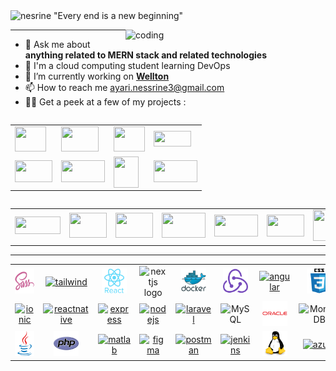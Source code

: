 <a >
    <img src="https://readme-typing-svg.herokuapp.com/?font=Caveat&size=36&color=48CDDC&center=true&vCenter=true&lines=Hi+👋%2C+I%27m+Nesrine+Ayari;💻+I%27m+a+Full+stack+developer;" alt="nesrine" /></a>
    <a >"Every end is a new beginning"</a>

<p/>

<img align="right" alt="coding" width="320" src="https://www.shecodes.io/assets/stickers/Coding%20Cat-33a4c846a433857177d26ef9f045782650a52602b8e1bfc1a58058625cf90029.gif">


<hr widht="100%">


 - 💬 Ask me about **anything related to MERN stack and related technologies**
 -  🌱 I'm a cloud computing student learning DevOps
 - 🔭 I’m currently working on <strong style="color:red;">[Wellton](https://www.wellton-consulting.com/)</strong>
 - 📫 How to reach me ayari.nessrine3@gmail.com
 - 👨‍💻 Get a peek at a few of my projects :
<table style="width:100%" align="left">

 <tr>
 <td colspan="10" align="left"> <a href="https://www.welldup.com/" onclick="window.open(this.href, '_blank'); return false;">
           <img src="https://www.welldup.com/assets/icons/logo-menu.webp" width="50" height="40"/>
          </a></td>


<td colspan="10" align="left"> <a href="https://eneahome.com" onclick="window.open(this.href, '_blank'); return false;">
           <img src="https://www.eneahome.com/icons/logo.webp" width="60" height="40"/>
          </a></td>

<td colspan="10" align="left"> <a href="https://www.mur-et-tremie.com/" onclick="window.open(this.href, '_blank'); return false;">
           <img src="https://www.mur-et-tremie.com/assets/images/logo-mur-et-remie.webp" width="50" height="40"/>
          </a></td>
<td colspan="10" align="left"> <a href="https://www.mesmurs.fr/" onclick="window.open(this.href, '_blank'); return false;">
           <img src="https://www.mesmurs.fr/assets/images/MesMures-logo.webp" width="60" height="25"/>
          </a></td>

          
  </tr> <tr>
        <td colspan="10" align="left"> <a href="https://www.gex-batiment.com/" onclick="window.open(this.href, '_blank'); return false;">
           <img src="https://www.gex-batiment.com/assets/icons/gex.webp" width="60"  height="35"/>
          </a></td>
       <td colspan="10" align="left"> <a href="https://ab-pro.fr/" onclick="window.open(this.href, '_blank'); return false;">
           <img src="https://ab-pro.fr/assets/images/logo.webp" width="70"  height="35"/>
          </a></td>
        <td colspan="10" align="left"> <a href="https://www.ab-engineering.fr/" onclick="window.open(this.href, '_blank'); return false;">
           <img src="https://www.ab-engineering.fr/assets/logo.webp" width="40" align="center" height="50"/>
          </a></td> 
            <td colspan="10" align="left"> <a href="https://yellow-lobster-107594.hostingersite.com/" onclick="window.open(this.href, '_blank'); return false;">
           <img src="https://yellow-lobster-107594.hostingersite.com/assets/icons/logo.webp" width="70"  height="35"/>
          </a></td>
        
  </tr>

  </table>          

<table style="width:100%" align="left">


  
 <tr>
       
 <td colspan="10" align="left"> <a href="https://global-reno.com/" onclick="window.open(this.href, '_blank'); return false;">
        <img src="https://global-reno.com/assets/reno-global-logo.webp" width="73" height="28"/>
          </a></td> 

  
 
  <td colspan="10" align="left"> <a href="https://www.giovanni-juvara.com/" onclick="window.open(this.href, '_blank'); return false;">
           <img src="https://www.giovanni-juvara.com/assets/images/logofooter.webp" width="60" height="40"/>
          </a></td>   


 <td colspan="10" align="left"><a href="https://agexis.com/" onclick="window.open(this.href, '_blank'); return false;">
        <img src="https://agexis.com/assets/icons/logo-agex.webp" width="60" height="40"/>
    </a>   </td>
  <td colspan="10" align="left"><a href="https://www.wellton-consulting.com/" onclick="window.open(this.href, '_blank'); return false;">
        <img src="https://www.wellton-consulting.com/assets/icons/footer-logo.webp" width="70" height="40"/>
    </a></td>
        

  
  <td colspan="10" align="left"> <a href="https://www.finky-consulting.com/" onclick="window.open(this.href, '_blank'); return false;">
           <img src="https://www.finky-consulting.com/assets/icons/logo-menu.webp" width="70"  height="35"/>
          </a></td>

 <td colspan="10" align="left"> <a href="https://www.inchaate.com/" onclick="window.open(this.href, '_blank'); return false;">
           <img src="https://www.inchaate.com/assets/icons/inchaate-logo.webp" width="60"  height="35"/>
          </a></td>

  <td colspan="10" align="left"> <a href="https://www.open-mur.com/" onclick="window.open(this.href, '_blank'); return false;">
           <img src="https://www.open-mur.com/assets/logo-op.webp" width="60"  height="50"/>
          </a></td>
 
  <td colspan="10" align="left"> <a href="https://www.structural-metal.com/" onclick="window.open(this.href, '_blank'); return false;">
           <img src="https://www.structural-metal.com/images/logo.webp" width="70"  height="50"/>
          </a></td>

  <td colspan="10" align="left"> <a href="https://mur-mur.fr/" onclick="window.open(this.href, '_blank'); return false;">
           <img src="" width="70"  height="50"/>
          </a></td>

   
  </tr> 
      
 
  
  </table>




<hr width="100%">



<table style="width:100%" align="center">

  <tr>
   
  <td align="center" >
   <a href="https://sass-lang.com" target="_blank" rel="noreferrer" title="sass">
        <img src="https://raw.githubusercontent.com/devicons/devicon/master/icons/sass/sass-original.svg" alt="sass" width="40" height="40"/>
      </a>
    </td>
    <td align="center">
      <a href="https://tailwindcss.com/" target="_blank" rel="noreferrer" title="Tailwind">
        <img src="https://www.vectorlogo.zone/logos/tailwindcss/tailwindcss-icon.svg" alt="tailwind" width="40" height="40"/>
      </a>
    </td>
    <td align="center" >
    
<img src="https://raw.githubusercontent.com/devicons/devicon/master/icons/react/react-original-wordmark.svg "  title="React" alt="react" width="40" height="40"/>
      
 </td>
  
 <td align="center">
      <img src="https://cdn.jsdelivr.net/gh/devicons/devicon/icons/nextjs/nextjs-original.svg" height="40" alt="nextjs logo"  title="Nextjs"/>
    </td>
     <td align="center" >  <a href="https://www.docker.com/" target="_blank"  title="Docker" rel="noreferrer"> <img src="https://raw.githubusercontent.com/devicons/devicon/master/icons/docker/docker-original-wordmark.svg" alt="docker" width="40" height="40"/> </a>
     </td>
    <td align="center" >
      <a href="https://redux.js.org" target="_blank" rel="noreferrer">
        <img src="https://raw.githubusercontent.com/devicons/devicon/master/icons/redux/redux-original.svg" alt="redux" title="React Redux" width="40" height="40"/>
      </a>
    </td>
    <td align="center" >
      <a href="https://angular.io" target="_blank" rel="noreferrer">
        <img src="https://angular.io/assets/images/logos/angular/angular.svg" alt="angular" width="40" height="40" title="Angular"/>
      </a>
    </td>
  <td align="center" >
      <a href="https://www.w3schools.com/css/" target="_blank" rel="noreferrer">
        <img src="https://raw.githubusercontent.com/devicons/devicon/master/icons/css3/css3-original-wordmark.svg" alt="css3" title="css" width="40" height="40"/>
      </a>
    </td>

   <td align="center" >
      <a href="https://getbootstrap.com" target="_blank" rel="noreferrer">
        <img src="https://raw.githubusercontent.com/devicons/devicon/master/icons/bootstrap/bootstrap-plain-wordmark.svg" alt="bootstrap" title="Bootstrap" width="40" height="40"/>
      </a>
    </td>
         <td align="center" >
      <a href="https://www.w3.org/html/" target="_blank" rel="noreferrer">
        <img src="https://raw.githubusercontent.com/devicons/devicon/master/icons/html5/html5-original-wordmark.svg" alt="html5" title="html" width="40" height="40"/>
      </a>
    </td>
    <td align="center">
      <a href="https://developer.mozilla.org/en-US/docs/Web/JavaScript" target="_blank" rel="noreferrer">
        <img src="https://raw.githubusercontent.com/devicons/devicon/master/icons/javascript/javascript-original.svg" alt="javascript" title="Javascript" width="40" height="40"/>
      </a>
    </td>
    <td align="center" >
      <a href="https://www.typescriptlang.org/" target="_blank" rel="noreferrer">
        <img src="https://raw.githubusercontent.com/devicons/devicon/master/icons/typescript/typescript-original.svg" alt="typescript" title="Typescript" width="40" height="40"/>
      </a>
    </td>
  </tr>

  <tr>
 <td align="center" >
      <a href="https://ionicframework.com" target="_blank" rel="noreferrer">
        <img src="https://upload.wikimedia.org/wikipedia/commons/d/d1/Ionic_Logo.svg" alt="ionic" title="Ionic" width="80" height="40"/>
      </a>
    </td>
    <td align="center">
      <a href="https://reactnative.dev/" target="_blank" rel="noreferrer">
        <img src="https://reactnative.dev/img/header_logo.svg" alt="reactnative" title="React native" width="35" height="40"/>
      </a>
    </td>
    <td align="center" >
      <a href="https://reactnative.dev/" target="_blank" rel="noreferrer">
        <img src="https://media.licdn.com/dms/image/D4E12AQEBg943ptCYpg/article-cover_image-shrink_720_1280/0/1686391647921?e=2147483647&v=beta&t=sTfwUvcIfW7Fuby7hMluDfuRJK3HfYMMWc2SyZR7-GA" title="express js" alt="express" height="43"/>
      </a>
    </td>
    <td align="center" >
      <a href="https://reactnative.dev/" target="_blank" rel="noreferrer">
        <img src="https://avatars.githubusercontent.com/nodejs" alt="nodejs" title="Nodejs" height="45"/>
      </a>
    </td>
    <td align="center" "  >
      <a href="https://reactnative.dev/" target="_blank" rel="noreferrer">
        <img src="https://laravel.com/img/logomark.min.svg" alt="laravel" height="45" title="Laravel"/>
      </a>
    </td>

 <td align="center">
      <img src="https://www.mysql.com/common/logos/mysql-logo.svg?v2" alt="MySQL" height="40" title="MySQL"/>
    </td>
       <td align="center" >
    <img src="https://raw.githubusercontent.com/devicons/devicon/master/icons/oracle/oracle-original.svg" alt="oracle" width="40" title="Oracle" />
    </td>
       <td align="center">
      <img src="https://cdn.worldvectorlogo.com/logos/mongodb-icon-2.svg" alt="MongoDB"  width="40" title="MongoDB" />
    </td>
 <td align="center">
      <a href="https://www.python.org" target="_blank" rel="noreferrer">
        <img src="https://raw.githubusercontent.com/devicons/devicon/master/icons/python/python-original.svg" alt="python" title="python" width="40" height="40"/>
      </a>
    </td>
    <td align="center">
      <a href="https://www.w3schools.com/cs/" target="_blank" rel="noreferrer">
        <img src="https://raw.githubusercontent.com/devicons/devicon/master/icons/csharp/csharp-original.svg" alt="csharp" title="C#" width="40" height="40"/>
      </a>
    </td>
 
 <td align="center" >
      <a href="https://www.cprogramming.com/" target="_blank" rel="noreferrer">
        <img src="https://raw.githubusercontent.com/devicons/devicon/master/icons/c/c-original.svg" alt="c" title="C" width="40" height="40"/>
      </a>
    </td>
    <td align="center">
      <a href="https://www.w3schools.com/cpp/" target="_blank" rel="noreferrer">
        <img src="https://raw.githubusercontent.com/devicons/devicon/master/icons/cplusplus/cplusplus-original.svg" alt="cplusplus" title="C++" width="40" height="40"/>
      </a>
    </td>

</tr>

  <tr>
  

 <td align="center" >
      <a href="https://www.java.com" target="_blank" rel="noreferrer">
        <img src="https://raw.githubusercontent.com/devicons/devicon/master/icons/java/java-original.svg" alt="java" width="40" title="Java" height="40"/>
      </a>
    </td>
    <td align="center">
      <a href="https://www.php.net" target="_blank" rel="noreferrer">
        <img src="https://raw.githubusercontent.com/devicons/devicon/master/icons/php/php-original.svg" alt="php" title="php" width="40" height="40"/>
      </a>
    </td>
    <td align="center">
      <a href="https://www.mathworks.com/" target="_blank" rel="noreferrer">
        <img src="https://upload.wikimedia.org/wikipedia/commons/2/21/Matlab_Logo.png" alt="matlab" title="Matlab" width="40" height="40"/>
      </a>
    </td>
    <td align="center" >
      <a href="https://www.figma.com/" target="_blank" rel="noreferrer">
        <img src="https://www.vectorlogo.zone/logos/figma/figma-icon.svg" alt="figma" width="40" title="Figme" height="40"/>
      </a>
    </td>
    <td align="center" >
      <a href="https://postman.com" target="_blank" rel="noreferrer">
        <img src="https://www.vectorlogo.zone/logos/getpostman/getpostman-icon.svg" alt="postman" width="40" title="Postman" height="40"/>
      </a>
    </td>
    <td align="center" >
     <a href="https://www.jenkins.io" target="_blank" rel="noreferrer"> <img src="https://www.vectorlogo.zone/logos/jenkins/jenkins-icon.svg" alt="jenkins" title="Jenkins" width="40" height="40"/> </a>
    </td>
 <td align="center" >
      <a href="https://www.linux.org/" target="_blank" rel="noreferrer">
        <img src="https://raw.githubusercontent.com/devicons/devicon/master/icons/linux/linux-original.svg"  title="Linux" alt="linux" width="40" height="40"/>
      </a>
    </td>

 <td align="center"  ><a href="https://azure.microsoft.com/en-in/" target="_blank" rel="noreferrer"> <img src="https://www.vectorlogo.zone/logos/microsoft_azure/microsoft_azure-icon.svg" title="Azure" alt="azure" width="40" height="40"/> </a></td>
<td align="center"  ><a href="https://aws.amazon.com" target="_blank" rel="noreferrer"> <img src="https://raw.githubusercontent.com/devicons/devicon/master/icons/amazonwebservices/amazonwebservices-original-wordmark.svg" alt="aws" width="40" title="AWS"
       height="40"/> </a></td>
        <td align="center"  ><a href="https://www.redhat.com/fr" target="_blank" rel="noreferrer"> <img title="Redhat" src="https://static.redhat.com/libs/redhat/brand-assets/2/corp/logo--on-dark.svg" alt="azure" width="60" height="30"/> </a></td>
        <td align="center"  ><a href="https://kubernetes.io" target="_blank" rel="noreferrer"> <img title="Kubernetes" src="https://www.vectorlogo.zone/logos/kubernetes/kubernetes-icon.svg"  alt="kubernetes" width="40" height="40"/> </a> </td>
         <td align="center">
      <a href="https://www.arduino.cc/" target="_blank" rel="noreferrer">
        <img src="https://cdn.worldvectorlogo.com/logos/arduino-1.svg" alt="arduino" title="Arduino" width="40" height="40"/>
      </a>
</td>
 </tr>

</table>



